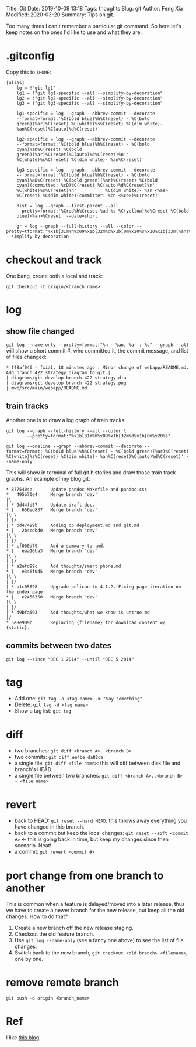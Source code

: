 Title: Git
Date: 2019-10-09 13:18
Tags: thoughts
Slug: git
Author: Feng Xia
Modified: 2020-03-20
Summary: Tips on git.

Too many times I can't remember a particular git command. So here
let's keep notes on the ones I'd like to use and what they are.

# .gitconfig

Copy this to `$HOME`:

```shell
[alias]
    lg = !"git lg1"
    lg1 = !"git lg1-specific --all --simplify-by-decoration"
    lg2 = !"git lg2-specific --all --simplify-by-decoration"
    lg3 = !"git lg3-specific --all --simplify-by-decoration"

    lg1-specific = log --graph --abbrev-commit --decorate
    --format=format:'%C(bold blue)%h%C(reset) - %C(bold
    green)(%ar)%C(reset) %C(white)%s%C(reset) %C(dim white)-
    %an%C(reset)%C(auto)%d%C(reset)'
    
    lg2-specific = log --graph --abbrev-commit --decorate
    --format=format:'%C(bold blue)%h%C(reset) - %C(bold
    cyan)%aD%C(reset) %C(bold
    green)(%ar)%C(reset)%C(auto)%d%C(reset)%n''
    %C(white)%s%C(reset) %C(dim white)- %an%C(reset)'
    
    lg3-specific = log --graph --abbrev-commit --decorate
    --format=format:'%C(bold blue)%h%C(reset) - %C(bold
    cyan)%aD%C(reset) %C(bold green)(%ar)%C(reset) %C(bold
    cyan)(committed: %cD)%C(reset) %C(auto)%d%C(reset)%n''
    %C(white)%s%C(reset)%n''          %C(dim white)- %an <%ae>
    %C(reset) %C(dim white)(committer: %cn <%ce>)%C(reset)'
    
    hist = log --graph --first-parent --all
    --pretty=format:'%Cred%h%Creset %ad %s %C(yellow)%d%Creset %C(bold
    blue)<%an>%Creset' --date=short
    
    gr = log --graph --full-history --all --color --pretty=tformat:"%x1b[31m%h%x09%x1b[32m%d%x1b[0m%x20%s%x20%x1b[33m(%an)%x1b[0m" --simplify-by-decoration
```

# checkout and track

One bang, create both a local and track:

```shell
git checkout -t origin/<branch name>
```

# log

## show file changed
`git log --name-only --pretty=format:"%h - %an, %ar : %s" --graph
--all` will show a short commit #, who committed it, the commit
message, and list of files changed:

```shell
* f48af046 - fxia1, 18 minutes ago : Minor change of webapp/README.md. Add branch 422 strategy diagram to git.| 
| diagrams/git develop branch 422 strategy.dia
| diagrams/git develop branch 422 strategy.png
| mwc/src/main/webapp/README.md
```

## train tracks

Another one is to draw a log graph of train tracks:

```shell
git log --graph --full-history --all --color \
        --pretty=format:"%x1b[31m%h%x09%x1b[32m%d%x1b[0m%x20%s"
        
git log --oneline --graph --abbrev-commit --decorate --format=format:'%C(bold blue)%h%C(reset) - %C(bold green)(%ar)%C(reset) %C(white)%s%C(reset) %C(dim white)- %an%C(reset)%C(auto)%d%C(reset)' --name-only
```

This will show in terminal of full git histories and draw those train
track graphs. An example of my blog git:

```shell
* 8775404a       Update pandoc Makefile and pandoc.css
*   495b70e4     Merge branch 'dev'
|\  
| * 9d44fd57     Update draft doc.
* |   656ed837   Merge branch 'dev'
|\ \  
| |/  
| * bd47499b     Adding cp deployment.md and git.md
* |   2b4cdbd0   Merge branch 'dev'
|\ \  
| |/  
| * cf000d79     Add a summary to .md.
* |   eaa16ba3   Merge branch 'dev'
|\ \  
| |/  
| * a2efd99c     Add thoughts/smart phone.md
* |   e346f0d5   Merge branch 'dev'
|\ \  
| |/  
| * b1c05698     Upgrade pelican to 4.1.2. Fixing page iteration on the index page.
* |   e2456350   Merge branch 'dev'
|\ \  
| |/  
| * d9bfa593     Add thoughts/what we know is untrue.md
|/  
* 5e8e909b       Replacing {filename} for download content w/ {static}.
```

## commits between two dates

`git log --since "DEC 1 2014" --until "DEC 5 2014"`

# tag

- Add one: `git tag -a <tag name> -m "Say something"`
- Delete: `git tag -d <tag name>`
- Show a tag list: `git tag`

# diff

- two branches: `git diff <branch A>..<branch B>`
- two commits: `git diff ee4be da82da`
- a single file: `git diff <file name>`: this will diff between disk
  file and branch's HEAD.
- a single file between two branches: `git diff <branch A>..<branch B>
  -- <file name>`
  
# revert

- back to HEAD: `git reset --hard HEAD`: this throws away everything
  you have changed in this branch.
- back to a commit but keep the local changes: `git reset --soft
  <commit #>` &larr; this is going back in time, but keep my changes
  since then scenario. Neat!
- a commit: `git revert <commit #>`

# port change from one branch to another

This is common when a feature is delayed/moved into a later release,
thus we have to create a newer branch for the new release, but keep
all the old changes. How to do that?

1. Create a new branch off the new release staging.
2. Checkout the old feature branch.
3. Use `git log --name-only` (see a fancy one above) to see the list
   of file changes.
4. Switch back to the new branch, `git checkout <old branch>
   <filename>`, one by one.

# remove remote branch

```shell
git push -d origin <branch_name>
```
# Ref

I like [this blog][1].

[1]: https://ohshitgit.com/
